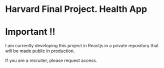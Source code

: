 # Harvard Final Project. Health App

# Important !!

I am currently developing this project in Reactjs in a private repository that will be made public in production. 

If you are a recruiter, please request access. 
